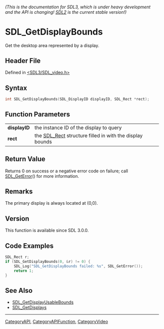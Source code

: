 ###### (This is the documentation for SDL3, which is under heavy development and the API is changing! [SDL2](https://wiki.libsdl.org/SDL2/) is the current stable version!)
# SDL_GetDisplayBounds

Get the desktop area represented by a display.

## Header File

Defined in [<SDL3/SDL_video.h>](https://github.com/libsdl-org/SDL/blob/main/include/SDL3/SDL_video.h)

## Syntax

```c
int SDL_GetDisplayBounds(SDL_DisplayID displayID, SDL_Rect *rect);

```

## Function Parameters

|                   |                                                                      |
| ----------------- | -------------------------------------------------------------------- |
| **displayID**     | the instance ID of the display to query                              |
| **rect**          | the [SDL_Rect](SDL_Rect) structure filled in with the display bounds |

## Return Value

Returns 0 on success or a negative error code on failure; call
[SDL_GetError](SDL_GetError)() for more information.

## Remarks

The primary display is always located at (0,0).

## Version

This function is available since SDL 3.0.0.

## Code Examples

```c++
SDL_Rect r;
if (SDL_GetDisplayBounds(0, &r) != 0) {
    SDL_Log("SDL_GetDisplayBounds failed: %s", SDL_GetError());
    return 1;
}
```

## See Also

* [SDL_GetDisplayUsableBounds](SDL_GetDisplayUsableBounds)
* [SDL_GetDisplays](SDL_GetDisplays)

----
[CategoryAPI](CategoryAPI), [CategoryAPIFunction](CategoryAPIFunction), [CategoryVideo](CategoryVideo)


